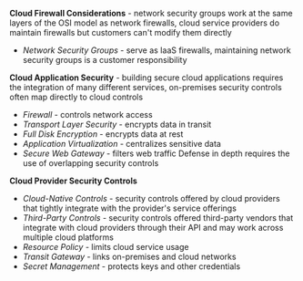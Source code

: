 **Cloud Firewall Considerations** - network security groups work at the same layers of the OSI model as network firewalls, cloud service providers do maintain firewalls but customers can't modify them directly
- *Network Security Groups* - serve as IaaS firewalls, maintaining network security groups is a customer responsibility

**Cloud Application Security** - building secure cloud applications requires the integration of many different services, on-premises security controls often map directly to cloud controls
- *Firewall* - controls network access
- *Transport Layer Security* - encrypts data in transit
- *Full Disk Encryption* - encrypts data at rest
- *Application Virtualization* - centralizes sensitive data
- *Secure Web Gateway* - filters web traffic
Defense in depth requires the use of overlapping security controls

**Cloud Provider Security Controls**
- *Cloud-Native Controls* - security controls offered by cloud providers that tightly integrate with the provider's service offerings
- *Third-Party Controls* - security controls offered third-party vendors that integrate with cloud providers through their API and may work across multiple cloud platforms
- *Resource Policy* - limits cloud service usage
- *Transit Gateway* - links on-premises and cloud networks
- *Secret Management* - protects keys and other credentials